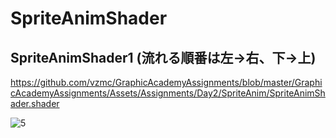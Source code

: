 # SpriteAnimShader

## SpriteAnimShader1 (流れる順番は左->右、下->上)
https://github.com/vzmc/GraphicAcademyAssignments/blob/master/GraphicAcademyAssignments/Assets/Assignments/Day2/SpriteAnim/SpriteAnimShader.shader

![5](https://user-images.githubusercontent.com/6869650/156617516-f3521617-a77b-4980-9b44-577c7a851fc6.gif)
